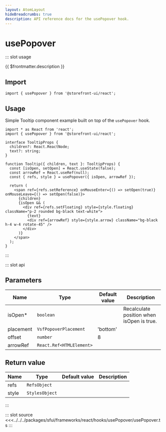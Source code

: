 ```yaml
---
layout: AtomLayout
hideBreadcrumbs: true
description: API reference docs for the usePopover hook.
---
```


# usePopover

::: slot usage

{{ $frontmatter.description }}

## Import

```tsx
import { usePopover } from '@storefront-ui/react';
```

## Usage

Simple Tooltip component example built on top of the `usePopover` hook.

```tsx
import * as React from 'react';
import { usePopover } from '@storefront-ui/react';

interface TooltipProps {
  children?: React.ReactNode;
  text?: string;
}

function Tooltip({ children, text }: TooltipProps) {
  const [isOpen, setOpen] = React.useState(false);
  const arrowRef = React.useRef(null);
  const { refs, style } = usePopover({ isOpen, arrowRef });

  return (
    <span ref={refs.setReference} onMouseEnter={() => setOpen(true)} onMouseLeave={() => setOpen(false)}>
      {children}
      {isOpen && (
        <div ref={refs.setFloating} style={style.floating} className="p-2 rounded bg-black text-white">
          {text}
          <div ref={arrowRef} style={style.arrow} className="bg-black h-4 w-4 rotate-45" />
        </div>
      )}
    </span>
  );
}
```

:::

::: slot api

## Parameters

| Name      | Type                     | Default value | Description                               |
| --------- | ------------------------ | ------------- | ----------------------------------------- |
| isOpen\*  | `boolean`                |               | Recalculate position when isOpen is true. |
| placement | `VsfPopoverPlacement`    | 'bottom'      |                                           |
| offset    | `number`                 | 8             |                                           |
| arrowRef  | `React.Ref<HTMLElement>` |               |                                           |

## Return value

| Name  | Type           | Default value | Description |
| ----- | -------------- | ------------- | ----------- |
| refs  | `RefsObject`   |               |             |
| style | `StylesObject` |               |             |

:::

::: slot source
<SourceCode>
<<<../../../packages/sfui/frameworks/react/hooks/usePopover/usePopover.ts
</SourceCode>
:::

